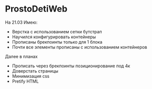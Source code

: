 # ProstoDetiWeb

На 21.03 Имею:
<ul>
<li>Верстка с использованием сетки бутстрап</li>
<li>Научился конфигурировать контейнеры</li>
<li>Прописаны брекпоинты только для 1 блока</li>
<li>Почти все элементы прописаны с использованием контейнеров</li>
</ul>

Далее в планах
<ul>
<li>Прописать через брекпоинты позиционирование под 4к</li>
<li>Доверстать страницы</li>
<li>Минимизация css</li>
<li>Pretify HTML</li>
</ul>
